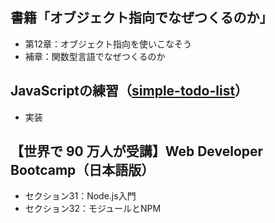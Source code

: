 ## 書籍「オブジェクト指向でなぜつくるのか」
- 第12章：オブジェクト指向を使いこなそう
- 補章：関数型言語でなぜつくるのか

## JavaScriptの練習（[simple-todo-list](https://github.com/Meerkat39/simple-todo-list)）
- 実装

## 【世界で 90 万人が受講】Web Developer Bootcamp（日本語版）
- セクション31：Node.js入門
- セクション32：モジュールとNPM
